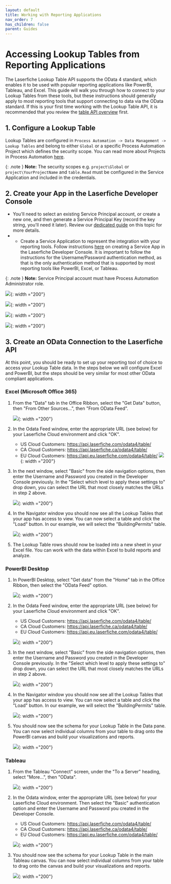 ```yaml
---
layout: default
title: Working with Reporting Applications
nav_order: 7
has_children: false
parent: Guides
---
```


<!--© 2024 Laserfiche.
See LICENSE-DOCUMENTATION and LICENSE-CODE in the project root for license information.-->

# Accessing Lookup Tables from Reporting Applications

The Laserfiche Lookup Table API supports the OData 4 standard, which enables it to be used with popular reporting applications like PowerBI, Tableau, and Excel.  This guide will walk you through how to connect to your Lookup Tables from these tools, but these instructions should generally apply to most reporting tools that support connecting to data via the OData standard. If this is your first time working with the Lookup Table API, it is recommended that you review the [table API overview](./../../api/odata-api-reference/) first.

## 1. Configure a Lookup Table
Lookup Tables are configured in `Process Automation -> Data Management -> Lookup Tables` and belong to either `Global` or a specific Process Automation Project which defines the security scope. You can read more about Projects in Process Automation [here](https://doc.laserfiche.com/laserfiche.documentation/en-us/Default.htm#../Subsystems/ProcessAutomation/Content/Resources/Teams/projects.htm?TocPath=Process%2520Automation%257CTeams%257CProjects%257C_____0).

{: .note }
**Note:** The security scopes e.g. `project\Global` or `project\YourProjectName` and `table.Read` must be configured in the Service Application and included in the credentials.

## 2. Create your App in the Laserfiche Developer Console
- You'll need to select an existing Service Principal account, or create a new one, and then generate a Service Principal Key (record the key string, you'll need it later). Review our [dedicated guide](./../../api/authentication/guide_service-principals/) on this topic for more details.
- -  Create a Service Application to represent the integration with your reporting tools. Follow instructions [here](./../../api/authentication/guide_oauth-service/) on creating a Service App in the Laserfiche Developer Console.  It is important to follow the instructions for the Username/Password authentication method, as that is the only authentication method that is supported by  most reporting tools like PowerBI, Excel, or Tableau.

{: .note }
**Note:** Service Principal account must have Process Automation Administrator role.

![](./assets/images/DevConsoleCreateApp.png){: width ="200"}

![](./assets/images/DevConsoleCreateKey.png){: width ="200"}

![](./assets/images/DevConsoleScopes.png){: width ="200"}

![](./assets/images/DevConsoleKeyandScopes.png){: width ="200"}

## 3. Create an OData Connection to the Laserfiche API
At this point, you should be ready to set up your reporting tool of choice to access your Lookup Table data. In the steps below we will configure Excel and PowerBI, but the steps should be very similar for most other OData compliant applications.

### Excel (Microsoft Office 365)
	
1. From the "Data" tab in the Office Ribbon, select the "Get Data" button, then "From Other Sources…", then "From OData Feed".
   
   ![](./assets/images/ExcelOdataFeed.png){: width ="200"}
   
2. In the Odata Feed window, enter the appropriate URL (see below) for your Laserfiche Cloud environment and click "OK".
	- US Cloud Customers: https://api.laserfiche.com/odata4/table/
	- CA Cloud Customers: https://api.laserfiche.ca/odata4/table/
	- EU Cloud Customers: https://api.eu.laserfiche.com/odata4/table/
   ![](./assets/images/ExcelOdataFeedURL.png){: width ="200"}
3. In the next window, select "Basic" from the side navigation options, then enter the Username and Password you created in the Developer Console previously. In the "Select which level to apply these settings to" drop down, you can select the URL that most closely matches the URLs in step 2 above.
   
   ![](./assets/images/ExcelOdataFeedCreds.png){: width ="200"}
   
4. In the Navigator window you should now see all the Lookup Tables that your app has access to view. You can now select a table and click the "Load" button. In our example, we will select the "BuildingPermits" table.
   
   ![](./assets/images/ExcelOdataNavigator.png){: width ="200"}
   
5. The Lookup Table rows should now be loaded into a new sheet in your Excel file. You can work with the data within Excel to build reports and analyze. 
	
### PowerBI Desktop
	
1. In PowerBI Desktop, select "Get data" from the "Home" tab in the Office Ribbon, then select the "OData Feed" option.

	![](./assets/images/PowerBIOData.png){: width ="200"}

2. In the Odata Feed window, enter the appropriate URL (see below) for your Laserfiche Cloud environment and click "OK".
	- US Cloud Customers: https://api.laserfiche.com/odata4/table/
	- CA Cloud Customers: https://api.laserfiche.ca/odata4/table/
	- EU Cloud Customers: https://api.eu.laserfiche.com/odata4/table/

	![](./assets/images/PowerBIODataFeedURL.png){: width ="200"}
	
3. In the next window,  select "Basic" from the side navigation options, then enter the Username and Password you created in the Developer Console previously. In the "Select which level to apply these settings to" drop down, you can select the URL that most closely matches the URLs in step 2 above.

	![](./assets/images/PowerBICreds.png){: width ="200"}
   
4. In the Navigator window you should now see all the Lookup Tables that your app has access to view.  You can now select a table and click the "Load" button.  In our example, we will select the "BuildingPermits" table.

 	![](./assets/images/ExcelOdataNavigator.png){: width ="200"}
 
5. You should now see the schema for your Lookup Table in the Data pane.  You can now select individual columns from your table to drag onto the PowerBI canvas and build your visualizations and reports.

 	![](./assets/images/PowerBIODataFeedDataPane.png){: width ="200"}

### Tableau
	
1. From the Tableau "Connect" screen, under the "To a Server" heading, select "More...", then "OData".

	![](./assets/images/TableauOdataMenu.png){: width ="200"}

2. In the Odata window, enter the appropriate URL (see below) for your Laserfiche Cloud environment.  Then select the "Basic" authentication option and enter the Username and Password you created in the Developer Console.
	- US Cloud Customers: https://api.laserfiche.com/odata4/table/
	- CA Cloud Customers: https://api.laserfiche.ca/odata4/table/
	- EU Cloud Customers: https://api.eu.laserfiche.com/odata4/table/

 	![](./assets/images/TableauCreds.png){: width ="200"}

3. You should now see the schema for your Lookup Table in the main Tableau canvas.  You can now select individual columns from your table to drag onto the canvas and build your visualizations and reports.

 	![](./assets/images/TableauSchema.png){: width ="200"}
